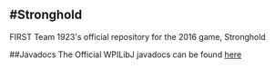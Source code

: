 #Stronghold 
---

FIRST Team 1923's official repository for the 2016 game, Stronghold

##Javadocs
The Official WPILibJ javadocs can be found
[here](https://dl.dropboxusercontent.com/u/103694004/javadoc/index.html) 
